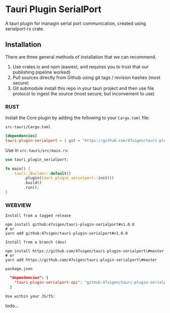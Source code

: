 # Tauri Plugin SerialPort

A tauri plugin for managin serial port communication, created using serialport-rs crate.

## Installation

There are three general methods of installation that we can recommend.

1. Use crates.io and npm (easiest, and requires you to trust that our publishing pipeline worked)
2. Pull sources directly from Github using git tags / revision hashes (most secure)
3. Git submodule install this repo in your tauri project and then use file protocol to ingest the source (most secure, but inconvenient to use)

### RUST

Install the Core plugin by adding the following to your `Cargo.toml` file:

`src-tauri/Cargo.toml`

```toml
[dependencies]
tauri-plugin-serialport = { git = "https://github.com/47vigen/tauri-plugin-serialport", tag = "v1.0.0" }
```

Use in `src-tauri/src/main.rs`:

```RUST
use tauri_plugin_serialport;

fn main() {
    tauri::Builder::default()
        .plugin(tauri_plugin_serialport::init())
        .build()
        .run();
}
```

### WEBVIEW

`Install from a tagged release`

```
npm install github:47vigen/tauri-plugin-serialport#v1.0.0
# or
yarn add github:47vigen/tauri-plugin-serialport#v1.0.0
```

`Install from a branch (dev)`

```
npm install https://github.com/47vigen/tauri-plugin-serialport\#master
# or
yarn add https://github.com/47vigen/tauri-plugin-serialport\#master
```

`package.json`

```json
  "dependencies": {
    "tauri-plugin-serialport-api": "github:47vigen/tauri-plugin-serialport#v1.0.0",
  }
```

`Use within your JS/TS:`

todo...

